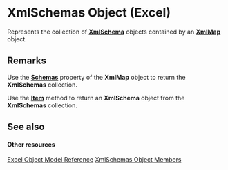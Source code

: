
# XmlSchemas Object (Excel)

Represents the collection of  **[XmlSchema](61a9b9be-fe04-fe6a-51c7-14b6c7232dca.md)** objects contained by an **[XmlMap](39b0823f-0068-d8df-e4e1-ca62b55d58f5.md)** object.


## Remarks

Use the  **[Schemas](9027625d-3eb2-216d-5b50-a4bb84c19a8a.md)** property of the **XmlMap** object to return the **XmlSchemas** collection.

Use the  **[Item](45949593-41f6-42b5-21c0-cfb9e7c3dc49.md)** method to return an **XmlSchema** object from the **XmlSchemas** collection.


## See also


#### Other resources


[Excel Object Model Reference](http://msdn.microsoft.com/library/11ea8598-8a20-92d5-f98b-0da04263bf2c%28Office.15%29.aspx)
[XmlSchemas Object Members](b0b67456-5e97-dba8-2bbe-5cb91ef2cfec.md)
